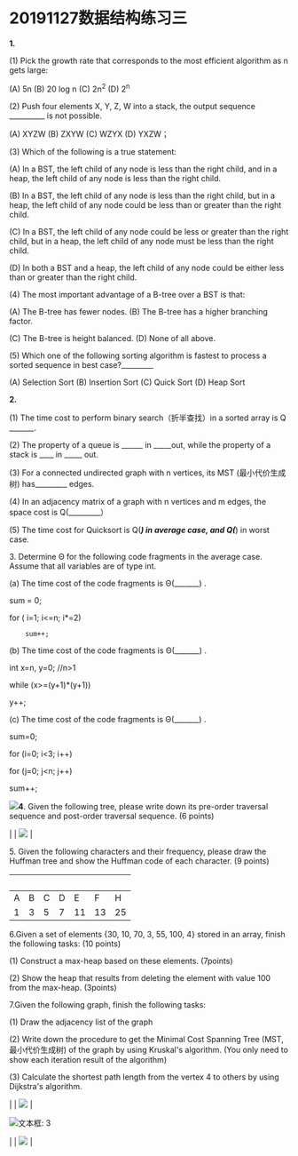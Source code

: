 # 20191127数据结构练习三
            

**1.** 

(1) Pick the growth rate that corresponds to the most efficient algorithm as n gets large:

 (A) 5n  (B) 20 log n  (C) 2n<sup>2</sup>    (D) 2<sup>n</sup>

(2) Push four elements X, Y, Z, W into a stack, the output sequence __________ is not possible.      

(A) XYZW (B) ZXYW (C) WZYX (D) YXZW；

(3) Which of the following is a true statement:

(A) In a BST, the left child of any node is less than the right child, and in a heap, the left child of any node is less than the right child.

(B) In a BST, the left child of any node is less than the right child, but in a heap, the left child of any node could be less than or greater than the right child.

(C) In a BST, the left child of any node could be less or greater than the right child, but in a heap, the left child of any node must be less than the right child.

(D) In both a BST and a heap, the left child of any node could be either less than or greater than the right child.

(4) The most important advantage of a B-tree over a BST is that:

 (A) The B-tree has fewer nodes.  (B) The B-tree has a higher branching factor.

 (C) The B-tree is height balanced.  (D) None of all above.

(5) Which one of the following sorting algorithm is fastest to process a sorted sequence in best case?_________

(A) Selection Sort (B) Insertion Sort (C) Quick Sort (D) Heap Sort

**2.**

(1) The time cost to perform binary search（折半查找）in a sorted array is Q _______.

(2) The property of a queue is ______ in \_\_\_\_\_out, while the property of a stack is \_\_\_\_ in _____ out.

(3) For a connected undirected graph with n vertices, its MST (最小代价生成树) has_________ edges.

(4) In an adjacency matrix of a graph with n vertices and m edges, the space cost is Q(_________）

(5) The time cost for Quicksort is Q(___) in average case, and Q(___) in worst case.

3\. Determine Θ for the following code fragments in the average case. Assume that all variables are of type int.          

(a)  The time cost of the code fragments is Θ(_______) .

  sum = 0;

 for ( i=1; i<=n; i*=2)

        sum++;

 (b)  The time cost of the code fragments is Θ(_______) .

  int x=n, y=0;          //n>1

 while (x>=(y+1)*(y+1))  

 y++;

 (c) The time cost of the code fragments is Θ(_______) .

 sum=0;

 for (i=0; i<3; i++)

 for (j=0; j<n; j++)

 sum++;

![](_v_images/20191127112824060_13669.png)**4**. Given the following tree, please write down its pre-order traversal sequence and post-order traversal sequence. (6 points)

|  | ![](_v_images/20191127112823933_21520.png) |

  

5\. Given the following characters and their frequency, please draw the Huffman tree and show the Huffman code of each character. (9 points)

| <br> | <br> | <br> | <br> | <br> | <br> | <br> |
| --- | --- | --- | --- | --- | --- | --- |
| A | B | C | D | E | F | H |
| 1 | 3 | 5 | 7 | 11 | 13 | 25 |

6.Given a set of elements {30, 10, 70, 3, 55, 100, 4} stored in an array, finish the following tasks: (10 points)

(1) Construct a max-heap based on these elements. (7points)

(2) Show the heap that results from deleting the element with value 100 from the max-heap. (3points)

7.Given the following graph, finish the following tasks:

(1) Draw the adjacency list of the graph

(2) Write down the procedure to get the Minimal Cost Spanning Tree (MST, 最小代价生成树) of the graph by using Kruskal's algorithm. (You only need to show each iteration result of the algorithm)

(3) Calculate the shortest path length from the vertex 4 to others by using Dijkstra's algorithm.

|  | ![](_v_images/20191127112823807_4361.png) |

  

![文本框: 3](_v_images/20191127112823680_4721.png)

|  | ![](_v_images/20191127112823499_5804.png) |